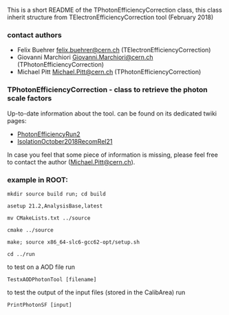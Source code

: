 This is a short README of the TPhotonEfficiencyCorrection class, this class inherit structure from TElectronEfficiencyCorrection tool (February 2018)

### contact authors
* Felix Buehrer felix.buehrer@cern.ch (TElectronEfficiencyCorrection)
* Giovanni Marchiori Giovanni.Marchiori@cern.ch (TPhotonEfficiencyCorrection)
* Michael Pitt Michael.Pitt@cern.ch (TPhotonEfficiencyCorrection)

### TPhotonEfficiencyCorrection - class to retrieve the photon scale factors

Up-to-date information about the tool. can be found on its dedicated twiki pages:
* [PhotonEfficiencyRun2](https://twiki.cern.ch/twiki/bin/view/AtlasProtected/PhotonEfficiencyRun2)
* [IsolationOctober2018RecomRel21](https://twiki.cern.ch/twiki/bin/view/AtlasProtected/IsolationOctober2018RecomRel21)

In case you feel that some piece of information is missing, please feel free to contact the author (Michael.Pitt@cern.ch).

### example in ROOT:

`mkdir source build run; cd build`

`asetup 21.2,AnalysisBase,latest`

`mv CMakeLists.txt ../source`

`cmake ../source`

`make; source x86_64-slc6-gcc62-opt/setup.sh`

`cd ../run`

to test on a AOD file run

`TestxAODPhotonTool [filename]`

to test the output of the input files (stored in the CalibArea) run

`PrintPhotonSF [input]`
